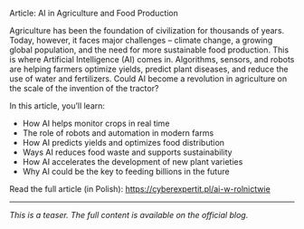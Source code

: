 Article: AI in Agriculture and Food Production

Agriculture has been the foundation of civilization for thousands of years. Today, however, it faces major challenges – climate change, a growing global population, and the need for more sustainable food production.
This is where Artificial Intelligence (AI) comes in. Algorithms, sensors, and robots are helping farmers optimize yields, predict plant diseases, and reduce the use of water and fertilizers.
Could AI become a revolution in agriculture on the scale of the invention of the tractor?

In this article, you’ll learn:
- How AI helps monitor crops in real time
- The role of robots and automation in modern farms
- How AI predicts yields and optimizes food distribution
- Ways AI reduces food waste and supports sustainability
- How AI accelerates the development of new plant varieties
- Why AI could be the key to feeding billions in the future

Read the full article (in Polish): https://cyberexpertit.pl/ai-w-rolnictwie

---

_This is a teaser. The full content is available on the official blog._
